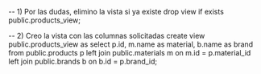 -- 1) Por las dudas, elimino la vista si ya existe
drop view if exists public.products_view;

-- 2) Creo la vista con las columnas solicitadas
create view public.products_view as
select
  p.id, 
  m.name as material,
  b.name as brand
from public.products p
left join public.materials m
  on m.id = p.material_id
left join public.brands b
  on b.id = p.brand_id;
